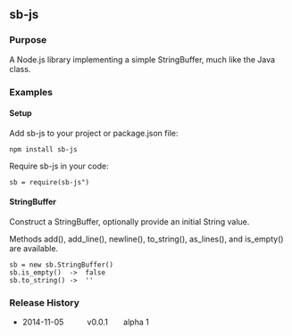 ## sb-js

### Purpose

A Node.js library implementing a simple StringBuffer, much like the Java class.

### Examples

#### Setup

Add sb-js to your project or package.json file:
```
npm install sb-js
```

Require sb-js in your code:
```
sb = require(sb-js")
```

#### StringBuffer

Construct a StringBuffer, optionally provide an initial String value.

Methods add(), add_line(), newline(), to_string(), as_lines(), and is_empty() are available.

```
sb = new sb.StringBuffer()
sb.is_empty()  ->  false
sb.to_string() ->  ''
```

### Release History

* 2014-11-05   v0.0.1  alpha 1
